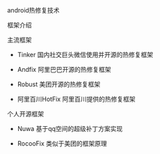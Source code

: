 android热修复技术

框架介绍

主流框架

- Tinker 国内社交巨头微信使用并开源的热修复框架

- Andfix 阿里巴巴开源的热修复框架

- Robust 美团开源的热修复框架

- 阿里百川HotFix 阿里百川提供的热修复框架

个人开源框架

- Nuwa 基于qq空间的超级补丁方案实现

- RocooFix 类似于美团的框架原理